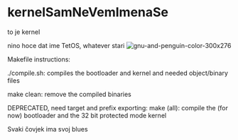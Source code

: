 #     kernelSamNeVemImenaSe
to je kernel

nino hoce dat ime TetOS, whatever stari
![gnu-and-penguin-color-300x276](https://github.com/user-attachments/assets/62cf698c-6448-4a4b-9474-3f1a0109c9ce)

Makefile instructions:

./compile.sh: compiles the bootloader and kernel and needed object/binary files

make clean: remove the compiled binaries

DEPRECATED, need target and prefix exporting:
make (all): 
compile the (for now) bootloader and the 32 bit protected mode kernel

Svaki čovjek ima svoj blues
